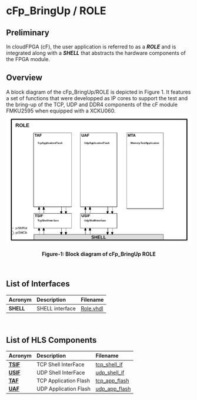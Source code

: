 # cFp_BringUp / ROLE


## Preliminary
In cloudFPGA (cF), the user application is referred to as a **_ROLE_** and is integrated along
with a **_SHELL_** that abstracts the hardware components of the FPGA module.

## Overview
A block diagram of the cFp_BringUp/ROLE is depicted in Figure 1. It features a set of functions that were
developped as IP cores to support the test and the bring-up of the TCP, UDP and DDR4 components
of the cF module FMKU2595 when equipped with a XCKU060.
![Block diagram of the cFp_BringUp ROLE](./imgs/Fig-ROLE-Structure.png#center)
<p align="center"><b>Figure-1: Block diagram of cFp_BringUp ROLE</b></p>
<br>

## List of Interfaces

| Acronym         | Description                                           | Filename
|:----------------|:------------------------------------------------------|:--------------
| **SHELL**       | SHELL interface                                       | [Role.vhdl](../hdl/Role.vhdl)
<br>

## List of HLS Components

| Acronym                     | Description                | Filename
|:----------------------------|:---------------------------|:--------------
| **[TSIF](./TSIF.md)**       | TCP Shell InterFace        | [tcp_shell_if](../hls/tcp_shell_if/src/tcp_shell_if.cpp)
| **[USIF](./USIF.md)**       | UDP Shell InterFace        | [udp_shell_if](../hls/udp_shell_if/src/udp_shell_if.cpp)
| **[TAF](./TAF.md)**         | TCP Application Flash      | [tcp_app_flash](../hls/tcp_app_flash/src/tcp_app_flash.cpp)
| **[UAF](./UAF.md)**         | UDP Application Flash      | [udp_app_flash](../hls/udp_app_flash/src/udp_app_flash.cpp)
<br>




